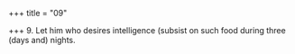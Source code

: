 +++
title = "09"

+++
9. Let him who desires intelligence (subsist on such food during three (days and) nights.
